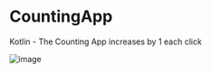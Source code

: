 # CountingApp
Kotlin - The Counting App increases by 1 each click


![image](https://github.com/Jordan-of-the-Green/CountingApp/assets/101722700/fa2b1168-a577-4965-81ea-4516f4dbb82e)
